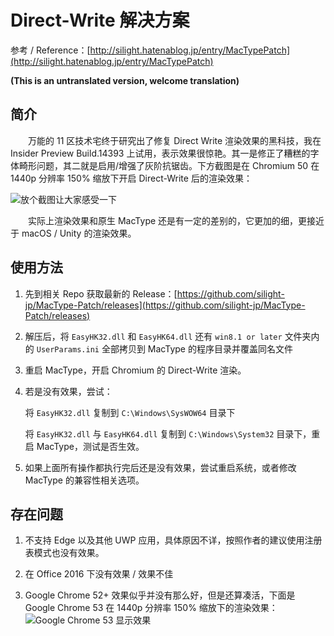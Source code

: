 # Direct-Write 解决方案

参考 / Reference：[http://silight.hatenablog.jp/entry/MacTypePatch](http://silight.hatenablog.jp/entry/MacTypePatch)

**(This is an untranslated version, welcome translation)**

## 简介
　　万能的 11 区技术宅终于研究出了修复 Direct Write 渲染效果的黑科技，我在 Insider Preview Build.14393 上试用，表示效果很惊艳。其一是修正了糟糕的字体畸形问题，其二就是启用/增强了灰阶抗锯齿。下方截图是在 Chromium 50 在 1440p 分辨率 150% 缩放下开启 Direct-Write 后的渲染效果：

![放个截图让大家感受一下](https://cloud.githubusercontent.com/assets/2133311/17010686/c5a335d8-4f38-11e6-95db-cae19fa2e7d3.png)

　　实际上渲染效果和原生 MacType 还是有一定的差别的，它更加的细，更接近于 macOS / Unity 的渲染效果。


## 使用方法

1. 先到相关 Repo 获取最新的 Release：[https://github.com/silight-jp/MacType-Patch/releases](https://github.com/silight-jp/MacType-Patch/releases)

2. 解压后，将 `EasyHK32.dll` 和 `EasyHK64.dll` 还有 `win8.1 or later` 文件夹内的 `UserParams.ini` 全部拷贝到 MacType 的程序目录并覆盖同名文件

3. 重启 MacType，开启 Chromium 的 Direct-Write 渲染。

4. 若是没有效果，尝试：

    将 `EasyHK32.dll` 复制到 `C:\Windows\SysWOW64` 目录下

    将 `EasyHK32.dll` 与 `EasyHK64.dll` 复制到 `C:\Windows\System32` 目录下，重启 MacType，测试是否生效。

5. 如果上面所有操作都执行完后还是没有效果，尝试重启系统，或者修改 MacType 的兼容性相关选项。


## 存在问题

1. 不支持 Edge 以及其他 UWP 应用，具体原因不详，按照作者的建议使用注册表模式也没有效果。

2. 在 Office 2016 下没有效果 / 效果不佳

3. Google Chrome 52+ 效果似乎并没有那么好，但是还算凑活，下面是 Google Chrome 53 在 1440p 分辨率 150% 缩放下的渲染效果：
![Google Chrome 53 显示效果](https://cloud.githubusercontent.com/assets/2133311/17075539/a8141af0-50c8-11e6-996a-53e5e69aeb86.png)
